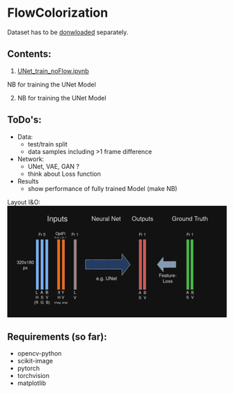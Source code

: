# FlowColorization

Dataset has to be [donwloaded](https://davischallenge.org/davis2017/code.html) separately.

## Contents:
1. [UNet_train_noFlow.ipynb](UNet_train_noFlow.ipynb)

NB for training the UNet Model

2. NB for training the UNet Model


## ToDo's:
- Data:
  - test/train split
  - data samples including >1 frame difference
- Network:
  - UNet, VAE, GAN ?
  - think about Loss function
- Results
  - show performance of fully trained Model (make NB)

Layout I&O:
![NN IO Design](https://github.com/jan-spr/FlowColorization/blob/main/NN%20Diagram.png?raw=true)

## Requirements (so far):
- opencv-python
- scikit-image
- pytorch
- torchvision
- matplotlib
